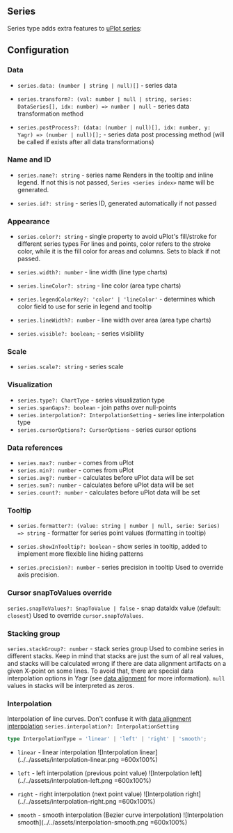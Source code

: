 ## Series

Series type adds extra features to [uPlot series](https://github.com/leeoniya/uplot/blob/f099796c4e7b659cfd22c668bbb919aa3cbd84c8/dist/uplot.d.ts#l777):

## Configuration

### Data

-   `series.data: (number | string | null)[]` - series data

-   `series.transform?: (val: number | null | string, series: DataSeries[], idx: number) => number | null` - series data transformation method

-   `series.postProcess?: (data: (number | null)[], idx: number, y: Yagr) => (number | null)[];` - series data post processing method (will be called if exists after all data transformations)

### Name and ID

-   `series.name?: string` - series name Renders in the tooltip and inline legend. If not this is not passed, `Series <series index>` name will be generated.

-   `series.id?: string` - series ID, generated automatically if not passed

### Appearance

-   `series.color?: string` - single property to avoid uPlot's fill/stroke for different series types For lines and points, color refers to the stroke color, while it is the fill color for areas and columns. Sets to black if not passed.

-   `series.width?: number` - line width (line type charts)

-   `series.lineColor?: string` - line color (area type charts)

-   `series.legendColorKey?: 'color' | 'lineColor'` - determines which color field to use for serie in legend and tooltip

-   `series.lineWidth?: number` - line width over area (area type charts)

-   `series.visible?: boolean;` - series visibility

### Scale

-   `series.scale?: string` - series scale

### Visualization

-   `series.type?: ChartType` - series visualization type
-   `series.spanGaps?: boolean` - join paths over null-points
-   `series.interpolation?: InterpolationSetting` - series line interpolation type
-   `series.cursorOptions?: CursorOptions` - series cursor options

### Data references

-   `series.max?: number` - comes from uPlot
-   `series.min?: number` - comes from uPlot
-   `series.avg?: number` - calculates before uPlot data will be set
-   `series.sum?: number` - calculates before uPlot data will be set
-   `series.count?: number` - calculates before uPlot data will be set

### Tooltip

-   `series.formatter?: (value: string | number | null, serie: Series) => string` - formatter for series point values (formatting in tooltip)

-   `series.showInTooltip?: boolean` - show series in tooltip, added to implement more flexible line hiding patterns

-   `series.precision?: number` - series precision in tooltip Used to override axis precision.

### Cursor snapToValues override

`series.snapToValues?: SnapToValue | false` - snap dataIdx value (default: `closest`) Used to override `cursor.snapToValues`.

### Stacking group

`series.stackGroup?: number` - stack series group Used to combine series in different stacks. Keep in mind that stacks are just the sum of all real values, and stacks will be calculated wrong if there are data alignment artifacts on a given X-point on some lines. To avoid that, there are special data interpolation options in Yagr (see [data alignment](./data-processing.md) for more information). `null` values in stacks will be interpreted as zeros.

### Interpolation

Interpolation of line curves. Don't confuse it with [data alignment interpolation](./data-processing.md#data-interpolation)
`series.interpolation?: InterpolationSetting`

```ts
type InterpolationType = 'linear' | 'left' | 'right' | 'smooth';
```

-   `linear` - linear interpolation
    ![Interpolation linear](../../assets/interpolation-linear.png =600x100%)

-   `left` - left interpolation (previous point value)
    ![Interpolation left](../../assets/interpolation-left.png =600x100%)

-   `right` - right interpolation (next point value)
    ![Interpolation right](../../assets/interpolation-right.png =600x100%)

-   `smooth` - smooth interpolation (Bezier curve interpolation)
    ![Interpolation smooth](../../assets/interpolation-smooth.png =600x100%)
